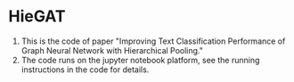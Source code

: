 # HieGAT
1. This is the code of paper "Improving Text Classification Performance of Graph Neural Network with Hierarchical Pooling."
2. The code runs on the jupyter notebook platform, see the running instructions in the code for details.
